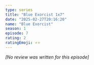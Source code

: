 ```yaml
---
type: series
title: "Blue Exorcist 1x7"
date: "2025-02-27T20:16:20"
name: "Blue Exorcist"
season: 1
episode: 7
rating: 2
ratingEmoji: ⭐️⭐️
---
```


*[No review was written for this episode]*
